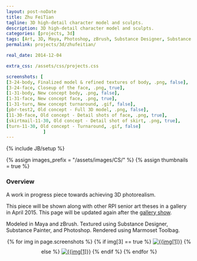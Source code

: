 ```yaml
---
layout: post-noDate
title: Zhu FeiTian
tagline: 3D high-detail character model and sculpts.
description: 3D high-detail character model and sculpts.
categories: [projects, 3d]
tags: [Art, 3D, Maya, Photoshop, zBrush, Substance Designer, Substance Painter, Marmoset Toolbag]
permalink: projects/3d/zhufeitian/

real_date: 2014-12-04

extra_css: /assets/css/projects.css

screenshots: [
[3-24-body, Finalized model & refined textures of body, .png, false],
[3-24-face, Closeup of the face, .png, true],
[1-31-body, New concept body, .png, false],
[1-31-face, New concept face, .png, true],
[1-31-turn, New concept turnaround, .gif, false],
[pbr-test2, Old concept - Full 3D model, .png, false],
[11-30-face, Old concept - Detail shots of face, .png, true],
[skirtmail-11-30, Old concept - Detail shot of skirt, .png, true],
[turn-11-30, Old concept - Turnaround, .gif, false]
              ]
---
```

{% include JB/setup %}

{% assign images_prefix = "/assets/images/CS/" %}
{% assign thumbnails = true %}

<h3>Overview</h3>

A work in progress piece towards achieving 3D photorealism.

This piece will be shown along with other RPI senior art theses in a gallery in April 2015. This page will be updated again after the [gallery show](/blog/2015/04/06/iridesence/).

Modeled in Maya and zBrush. Textured using Substance Designer, Substance Painter, and Photoshop. Rendered using Marmoset Toolbag.

<div id="slideshow" style="text-align: center;">
{% for img in page.screenshots %}
    {% if img[3] == true %}
    <a href="{{images_prefix}}{{img[0]}}{{img[2]}}"><img src= "{{images_prefix}}{{img[0]}}-tn{{img[2]}}" alt="{{img[1]}}" class="img-responsive" style="margin-bottom: 10px"></a>
    {% else %}
    <a href="{{images_prefix}}{{img[0]}}{{img[2]}}"><img src= "{{images_prefix}}{{img[0]}}{{img[2]}}" alt="{{img[1]}}" class="img-responsive" style="margin-bottom: 10px"></a>
    {% endif %}
{% endfor %}
</div>

<script>
    $('#slideshow').photobox('a', {history:false, time:0, counter:false});
</script>


&nbsp;
